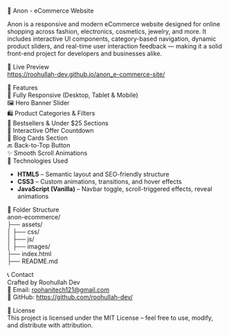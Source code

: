 🛒 Anon - eCommerce Website

Anon is a responsive and modern eCommerce website designed for online shopping across fashion, electronics, cosmetics, jewelry, and more. It includes interactive UI components, category-based navigation, dynamic product sliders, and real-time user interaction feedback — making it a solid front-end project for developers and businesses alike.

🔗 Live Preview  
https://roohullah-dev.github.io/anon_e-commerce-site/

📌 Features  
📱 Fully Responsive (Desktop, Tablet & Mobile)  
🖼️ Hero Banner Slider  
🛍️ Product Categories & Filters  
💄 Bestsellers & Under $25 Sections  
🎯 Interactive Offer Countdown  
📰 Blog Cards Section  
🔙 Back-to-Top Button  
✨ Smooth Scroll Animations  
🧩 Technologies Used

- **HTML5** – Semantic layout and SEO-friendly structure
- **CSS3** – Custom animations, transitions, and hover effects
- **JavaScript (Vanilla)** – Navbar toggle, scroll-triggered effects, reveal animations

📁 Folder Structure  
anon-ecommerce/  
├── assets/  
│ ├── css/  
│ ├── js/  
│ ├── images/  
├── index.html  
├── README.md

📞 Contact  
Crafted by Roohullah Dev  
📧 Email: roohanitech121@gmail.com  
🔗 GitHub: https://github.com/roohullah-dev/

📄 License  
This project is licensed under the MIT License – feel free to use, modify, and distribute with attribution.
